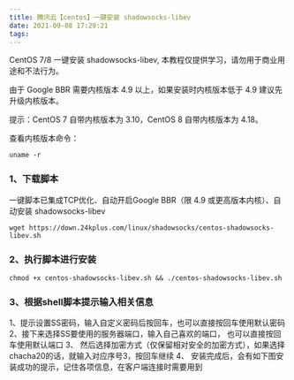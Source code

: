 ```yaml
---
title: 腾讯云【centos】一键安装 shadowsocks-libev
date: 2021-09-08 17:29:21
tags:
---
```


CentOS 7/8 一键安装 shadowsocks-libev, 本教程仅提供学习，请勿用于商业用途和不法行为。

由于 Google BBR 需要内核版本 4.9 以上，如果安装时内核版本低于 4.9 建议先升级内核版本。

提示：CentOS 7 自带内核版本为 3.10，CentOS 8 自带内核版本为 4.18。

查看内核版本命令：

    uname -r

### 1、下载脚本
一键脚本已集成TCP优化、自动开启Google BBR（限 4.9 或更高版本内核）、自动安装 shadowsocks-libev

    wget https://down.24kplus.com/linux/shadowsocks/centos-shadowsocks-libev.sh

### 2、执行脚本进行安装
    chmod +x centos-shadowsocks-libev.sh && ./centos-shadowsocks-libev.sh

### 3、根据shell脚本提示输入相关信息
1、提示设置SS密码，输入自定义密码后按回车，也可以直接按回车使用默认密码
2、接下来选择SS要使用的服务器端口，输入自己喜欢的端口， 也可以直接按回车使用默认端口
3、 然后选择加密方式（仅保留相对安全的加密方式），如果选择chacha20的话，就输入对应序号3，按回车继续
4、 安装完成后，会有如下图安装成功的提示，记住各项信息，在客户端连接时需要用到